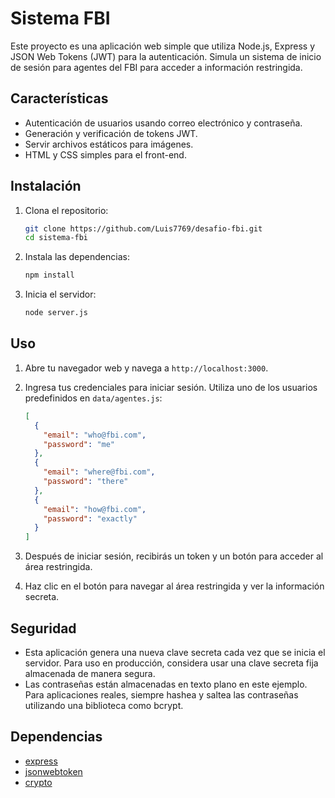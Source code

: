 # Sistema FBI

Este proyecto es una aplicación web simple que utiliza Node.js, Express y JSON Web Tokens (JWT) para la autenticación. Simula un sistema de inicio de sesión para agentes del FBI para acceder a información restringida.

## Características

- Autenticación de usuarios usando correo electrónico y contraseña.
- Generación y verificación de tokens JWT.
- Servir archivos estáticos para imágenes.
- HTML y CSS simples para el front-end.

## Instalación

1. Clona el repositorio:
    ```bash
    git clone https://github.com/Luis7769/desafio-fbi.git
    cd sistema-fbi
    ```

2. Instala las dependencias:
    ```bash
    npm install
    ```

3. Inicia el servidor:
    ```bash
    node server.js
    ```

## Uso

1. Abre tu navegador web y navega a `http://localhost:3000`.

2. Ingresa tus credenciales para iniciar sesión. Utiliza uno de los usuarios predefinidos en `data/agentes.js`:
    ```json
    [
      {
        "email": "who@fbi.com",
        "password": "me"
      },
      {
        "email": "where@fbi.com",
        "password": "there"
      },
      {
        "email": "how@fbi.com",
        "password": "exactly"
      }
    ]
    ```

3. Después de iniciar sesión, recibirás un token y un botón para acceder al área restringida.

4. Haz clic en el botón para navegar al área restringida y ver la información secreta.

## Seguridad

- Esta aplicación genera una nueva clave secreta cada vez que se inicia el servidor. Para uso en producción, considera usar una clave secreta fija almacenada de manera segura.
- Las contraseñas están almacenadas en texto plano en este ejemplo. Para aplicaciones reales, siempre hashea y saltea las contraseñas utilizando una biblioteca como bcrypt.

## Dependencias

- [express](https://www.npmjs.com/package/express)
- [jsonwebtoken](https://www.npmjs.com/package/jsonwebtoken)
- [crypto](https://nodejs.org/api/crypto.html)
